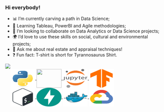 ### Hi everybody!

- 📊 I’m currently carving a path in Data Science;
- 🌱 Learning Tableau, PowerBI and Agile methodologies;
- 🤝 I’m looking to collaborate on Data Analytics or Data Science projects;
- 🌍 I’d love to use these skills on social, cultural and environmental projects;
- 💬 Ask me about real estate and appraisal techniques!
- ❓ Fun fact: T-shirt is short for Tyrannosaurus Shirt.

<div align="center">
  <a href="https://github.com/ruicruzeiro">
  <img height="180em" src="https://github-readme-stats.vercel.app/api?username=ruicruzeiro&show_icons=true&theme=light&include_all_commits=true&count_private=true" align="left"/>
</div>

<div style="display: inline_block"><br>
  <img align="center" height="60" width="80" src="https://raw.githubusercontent.com/devicons/devicon/master/icons/python/python-original.svg">
  <img align="center" height="60" width="80" src="https://cdn.jsdelivr.net/gh/devicons/devicon/icons/pandas/pandas-original-wordmark.svg" />
  <img align="center" height="60" width="80" src="https://github.com/devicons/devicon/blob/v2.15.1/icons/jupyter/jupyter-original-wordmark.svg" />
  <img align="center" height="60" width="80" src="https://github.com/devicons/devicon/blob/master/icons/tensorflow/tensorflow-original.svg"/>
  <br>
  <img align="center" height="60" width="80" src="https://github.com/devicons/devicon/blob/master/icons/bash/bash-original.svg">
  <img align="center" height="60" width="80" src="https://github.com/devicons/devicon/blob/master/icons/fastapi/fastapi-original.svg">
  <img align="center" height="60" width="80" src="https://github.com/devicons/devicon/blob/master/icons/docker/docker-original.svg">
  <img align="center" height="60" width="80" src="https://github.com/devicons/devicon/blob/master/icons/googlecloud/googlecloud-original.svg">  
  
  
</div>


